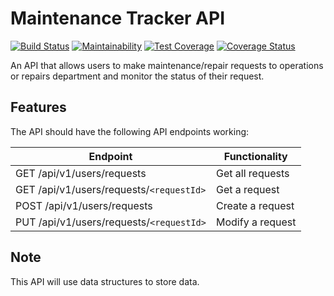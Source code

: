 # Maintenance Tracker API
[![Build Status](https://travis-ci.org/leni1/main-tracker-api.svg?branch=develop)](https://travis-ci.org/leni1/main-tracker-api/)
[![Maintainability](https://api.codeclimate.com/v1/badges/7b26ed0f64d520f1360f/maintainability)](https://codeclimate.com/github/leni1/main-tracker-api/maintainability)
[![Test Coverage](https://api.codeclimate.com/v1/badges/7b26ed0f64d520f1360f/test_coverage)](https://codeclimate.com/github/leni1/main-tracker-api/test_coverage)
[![Coverage Status](https://coveralls.io/repos/github/leni1/main-tracker-api/badge.svg)](https://coveralls.io/github/leni1/main-tracker-api)

An API that allows users to make maintenance/repair requests to operations or repairs department and monitor the status of their request.

## Features
The API should have the following API endpoints working:

Endpoint | Functionality
-------- | -------------
GET /api/v1/users/requests | Get all requests
GET /api/v1/users/requests/`<requestId>` | Get a request
POST /api/v1/users/requests | Create a request
PUT /api/v1/users/requests/`<requestId>` | Modify a request

## Note
This API will use data structures to store data.
